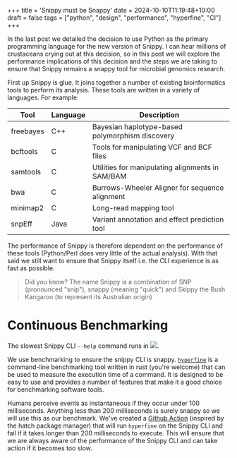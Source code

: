 +++
title = 'Snippy must be Snappy'
date = 2024-10-10T11:19:48+10:00
draft = false
tags = ["python", "design", "performance", "hyperfine", "CI"]
+++

In the last post we detailed the decision to use Python as the primary programming language for the new version of Snippy. I can hear millions of crustaceans crying out at this decision, so in this post we will explore the performance implications of this decision and the steps we are taking to ensure that Snippy remains a snappy tool for microbial genomics research.

First up Snippy is glue. It joins together a number of existing bioinformatics tools to perform its analysis. These tools are written in a variety of languages. For example:

| Tool      | Language | Description                                      |
|-----------|----------|--------------------------------------------------|
| freebayes | C++      | Bayesian haplotype-based polymorphism discovery  |
| bcftools  | C        | Tools for manipulating VCF and BCF files         |
| samtools  | C        | Utilities for manipulating alignments in SAM/BAM |
| bwa       | C        | Burrows-Wheeler Aligner for sequence alignment   |
| minimap2  | C        | Long-read mapping tool                           |
| snpEff    | Java     | Variant annotation and effect prediction tool    |

The performance of Snippy is therefore dependent on the performance of these tools (Python/Perl does very little of the actual analysis). With that said we still want to ensure that Snippy itself i.e. the CLI experience is as fast as possible.

> Did you know? The name Snippy is a combination of SNP (pronounced "snip"), snappy (meaning "quick") and Skippy the Bush Kangaroo (to represent its Australian origin)

# Continuous Benchmarking

The slowest Snippy CLI `--help` command runs in <img src="https://byob.yarr.is/centre-pathogen-genomics/snippy-ng/benchmark" style="display:inline;"/>.

We use benchmarking to ensure the snippy CLI is snappy. [`hyperfine`](https://github.com/sharkdp/hyperfine) is a command-line benchmarking tool written in rust (you're welcome) that can be used to measure the execution time of a command. It is designed to be easy to use and provides a number of features that make it a good choice for benchmarking software tools.

Humans perceive events as instantaneous if they occur under 100 milliseconds. Anything less than 200 milliseconds is surely snappy so we will use this as our benchmark. We've created a [Github Action](https://github.com/centre-pathogen-genomics/snippy-ng/actions/workflows/benchmark.yaml) (inspired by the hatch package manager) that will run `hyperfine` on the Snippy CLI and fail if it takes longer than 200 milliseconds to execute. This will ensure that we are always aware of the performance of the Snippy CLI and can take action if it becomes too slow. 
